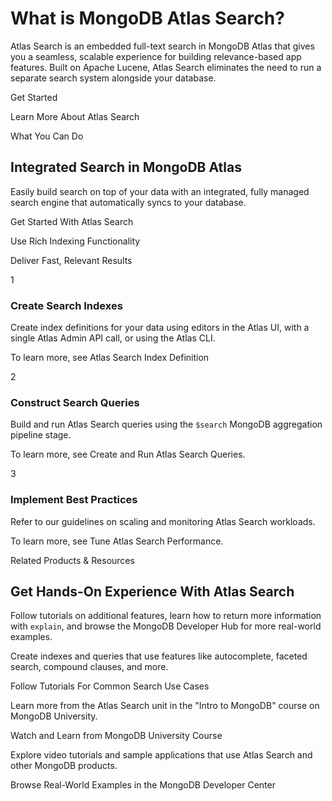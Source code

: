 # What is MongoDB Atlas Search?

Atlas Search is an embedded full-text search in MongoDB Atlas that gives you a
seamless, scalable experience for building relevance-based app features. Built
on Apache Lucene, Atlas Search eliminates the need to run a separate search
system alongside your database.

Get Started

Learn More About Atlas Search

What You Can Do

## Integrated Search in MongoDB Atlas

Easily build search on top of your data with an integrated, fully managed
search engine that automatically syncs to your database.

Get Started With Atlas Search

Use Rich Indexing Functionality

Deliver Fast, Relevant Results

1

### Create Search Indexes

Create index definitions for your data using editors in the Atlas UI, with a
single Atlas Admin API call, or using the Atlas CLI.

To learn more, see Atlas Search Index Definition

2

### Construct Search Queries

Build and run Atlas Search queries using the `$search` MongoDB aggregation
pipeline stage.

To learn more, see Create and Run Atlas Search Queries.

3

### Implement Best Practices

Refer to our guidelines on scaling and monitoring Atlas Search workloads.

To learn more, see Tune Atlas Search Performance.

Related Products & Resources

## Get Hands-On Experience With Atlas Search

Follow tutorials on additional features, learn how to return more information
with `explain`, and browse the MongoDB Developer Hub for more real-world
examples.

Create indexes and queries that use features like autocomplete, faceted
search, compound clauses, and more.

Follow Tutorials For Common Search Use Cases

Learn more from the Atlas Search unit in the "Intro to MongoDB" course on
MongoDB University.

Watch and Learn from MongoDB University Course

Explore video tutorials and sample applications that use Atlas Search and
other MongoDB products.

Browse Real-World Examples in the MongoDB Developer Center


